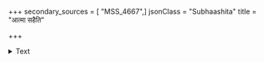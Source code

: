 +++
secondary_sources = [ "MSS_4667",]
jsonClass = "Subhaashita"
title = "आत्मा सहैति"

+++

<details><summary>Text</summary>

आत्मा सहैति मनसा मन इन्द्रियेण स्वार्थेन चेन्द्रियमिति क्रम एष शीघ्रः।  
योगोऽयमेव मनसः किमगम्यमस्ति यस्मिन् मनो व्रजति तत्र गतोऽयमात्मा॥
</details>
